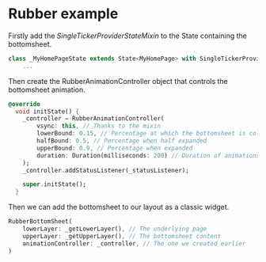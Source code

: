 # Rubber example
Firstly add the *SingleTickerProviderStateMixin* to the State containing the bottomsheet.
```dart
class _MyHomePageState extends State<MyHomePage> with SingleTickerProviderStateMixin {
    ...
```
Then create the RubberAnimationController object that controls the bottomsheet animation.
```dart
@override
  void initState() {
    _controller = RubberAnimationController(
        vsync: this, // Thanks to the mixin
        lowerBound: 0.15, // Percentage at which the bottomsheet is collapsed
        halfBound: 0.5, // Percentage when half expanded
        upperBound: 0.9, // Percentage when expanded
        duration: Duration(milliseconds: 200) // Duration of animations
    );
    _controller.addStatusListener(_statusListener);

    super.initState();
  }
```
Then we can add the bottomsheet to our layout as a classic widget.
```dart
RubberBottomSheet(
    lowerLayer: _getLowerLayer(), // The underlying page
    upperLayer: _getUpperLayer(), // The bottomsheet content
    animationController: _controller, // The one we created earlier
)
```
